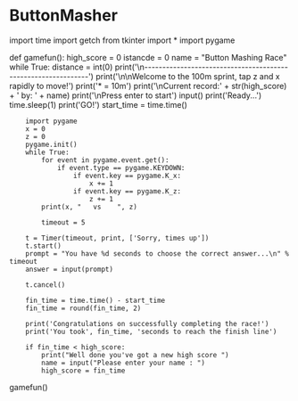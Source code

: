 # ButtonMasher
import time
import getch
from tkinter import *
import pygame

def gamefun():
    high_score = 0
    istancde = 0
    name = "Button Mashing Race"
    while True:
        distance = int(0)
        print('\n--------------------------------------------------------------')
        print('\n\nWelcome to the 100m sprint, tap z and x rapidly to move!')
        print('* = 10m')
        print('\nCurrent record:' + str(high_score) + ' by: ' + name)
        print('\nPress enter to start')
        input()
        print('Ready...')
        time.sleep(1)
        print('GO!')
        start_time = time.time()

        import pygame
        x = 0
        z = 0
        pygame.init()
        while True:
            for event in pygame.event.get():
                if event.type == pygame.KEYDOWN:
                    if event.key == pygame.K_x:
                        x += 1
                    if event.key == pygame.K_z:
                        z += 1
            print(x, "   vs    ", z)

            timeout = 5

        t = Timer(timeout, print, ['Sorry, times up'])
        t.start()
        prompt = "You have %d seconds to choose the correct answer...\n" % timeout
        answer = input(prompt)

        t.cancel()

        fin_time = time.time() - start_time
        fin_time = round(fin_time, 2)

        print('Congratulations on successfully completing the race!')
        print('You took', fin_time, 'seconds to reach the finish line')

        if fin_time < high_score:
            print("Well done you've got a new high score ")
            name = input("Please enter your name : ")
            high_score = fin_time
gamefun()
